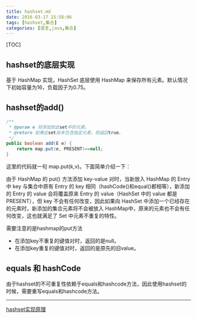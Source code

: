 ```yaml
---
title: hashset.md
date: 2016-03-17 15:58:06
tags: [hashset,集合]
categories: [语言,java,集合]
---
```


[TOC]

<!--more-->

## hashset的底层实现

基于 HashMap 实现，HashSet 底层使用 HashMap 来保存所有元素。默认情况下初始容量为16，负载因子为0.75。

## hashset的add()

```java
/**
 * @param e 将添加到此set中的元素。
 * @return 如果此set尚未包含指定元素，则返回true。
 */
public boolean add(E e) {
    return map.put(e, PRESENT)==null;
}
```

这里的代码就一句 map.put(k,v)。下面简单介绍一下：

由于 HashMap 的 put() 方法添加 key-value 对时，当新放入 HashMap 的 Entry 中 key 与集合中原有 Entry 的 key 相同（hashCode()和equal()都相等），新添加的 Entry 的 value 会将覆盖原来 Entry 的 value（HashSet 中的 value 都是PRESENT），但 key 不会有任何改变，因此如果向 HashSet 中添加一个已经存在的元素时，新添加的集合元素将不会被放入 HashMap中，原来的元素也不会有任何改变，这也就满足了 Set 中元素不重复的特性。

需要注意的是hashmap的put方法

- 在添加key不重复的键值对时，返回的是null。
- 在添加key重复的键值对时，返回的是原先的旧value。

## equals 和 hashCode 

由于hashset的不可重复性依赖于equals和hashcode方法，因此使用hashset的时候，需要重写equals和hashcode方法。

----

[hashset实现原理](http://wiki.jikexueyuan.com/project/java-collection/hashset.html)